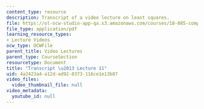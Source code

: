 ```yaml
---
content_type: resource
description: Transcript of a video lecture on least squares.
file: https://ol-ocw-studio-app-qa.s3.amazonaws.com/courses/18-085-computational-science-and-engineering-i-fall-2008/4a2423a4a12dad928373116ce1e13b87_18-085F08-L11.pdf
file_type: application/pdf
learning_resource_types:
- Lecture Videos
ocw_type: OCWFile
parent_title: Video Lectures
parent_type: CourseSection
resourcetype: Document
title: "Transcript \u2013 Lecture 11"
uid: 4a2423a4-a12d-ad92-8373-116ce1e13b87
video_files:
  video_thumbnail_file: null
video_metadata:
  youtube_id: null
---
```

